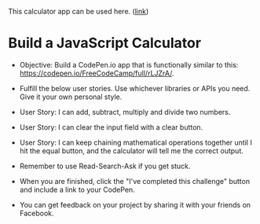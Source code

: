 This calculator app can be used here. ([link](https://njang.github.io/calculator/))

# Build a JavaScript Calculator

* Objective: Build a CodePen.io app that is functionally similar to this: https://codepen.io/FreeCodeCamp/full/rLJZrA/.

* Fulfill the below user stories. Use whichever libraries or APIs you need. Give it your own personal style.

* User Story: I can add, subtract, multiply and divide two numbers.

* User Story: I can clear the input field with a clear button.

* User Story: I can keep chaining mathematical operations together until I hit the equal button, and the calculator will tell me the correct output.

* Remember to use Read-Search-Ask if you get stuck.

* When you are finished, click the "I've completed this challenge" button and include a link to your CodePen.

* You can get feedback on your project by sharing it with your friends on Facebook.

